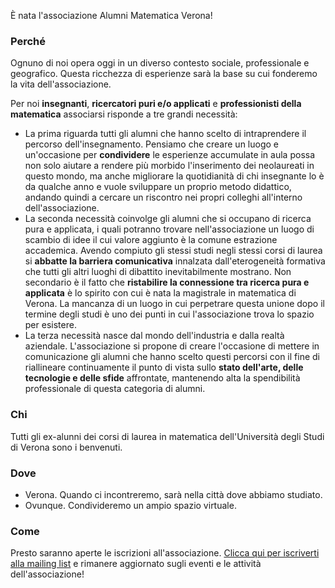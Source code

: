 È nata l'associazione Alumni Matematica Verona!

### Perché
Ognuno di noi opera oggi in un diverso contesto sociale, professionale e geografico. Questa ricchezza di esperienze sarà la base su cui fonderemo la vita dell'associazione.

Per noi **insegnanti**, **ricercatori puri e/o applicati** e **professionisti della matematica** associarsi risponde a tre grandi necessità:

* La prima riguarda tutti gli alumni che hanno scelto di intraprendere il percorso dell'insegnamento. Pensiamo che creare un luogo e un'occasione per **condividere** le esperienze accumulate in aula possa non solo aiutare a rendere più morbido l'inserimento dei neolaureati in questo mondo, ma anche migliorare la quotidianità di chi insegnante lo è da qualche anno e vuole sviluppare un proprio metodo didattico, andando quindi a cercare un riscontro nei propri colleghi all'interno dell'associazione.
* La seconda necessità coinvolge gli alumni che si occupano di ricerca pura e applicata, i quali potranno trovare nell'associazione un luogo di scambio di idee il cui valore aggiunto è la comune estrazione accademica. Avendo compiuto gli stessi studi negli stessi corsi di laurea si **abbatte la barriera comunicativa** innalzata dall'eterogeneità formativa che tutti gli altri luoghi di dibattito inevitabilmente mostrano. Non secondario è il fatto che **ristabilire la connessione tra ricerca pura e applicata** è lo spirito con cui è nata la magistrale in matematica di Verona. La mancanza di un luogo in cui perpetrare questa unione dopo il termine degli studi è uno dei punti in cui l'associazione trova lo spazio per esistere.
* La terza necessità nasce dal mondo dell'industria e dalla realtà aziendale. L'associazione si propone di creare l'occasione di mettere in comunicazione gli alumni che hanno scelto questi percorsi con il fine di riallineare continuamente il punto di vista sullo **stato dell'arte, delle tecnologie e delle sfide** affrontate, mantenendo alta la spendibilità professionale di questa categoria di alumni.


### Chi
Tutti gli ex-alunni dei corsi di laurea in matematica dell'Università degli Studi di Verona sono i benvenuti.

### Dove
* Verona. Quando ci incontreremo, sarà nella città dove abbiamo studiato.
* Ovunque. Condivideremo un ampio spazio virtuale.

### Come
Presto saranno aperte le iscrizioni all'associazione. [Clicca qui per iscriverti alla mailing list](http://eepurl.com/gv9u9D) e rimanere aggiornato sugli eventi e le attività dell'associazione!

<script type="text/javascript" src="//downloads.mailchimp.com/js/signup-forms/popup/unique-methods/embed.js" data-dojo-config="usePlainJson: true, isDebug: false"></script><script type="text/javascript">window.dojoRequire(["mojo/signup-forms/Loader"], function(L) { L.start({"baseUrl":"mc.us3.list-manage.com","uuid":"6f6f5c432a5b4f77ddeca0a2c","lid":"0452123c81","uniqueMethods":true}) })</script>
